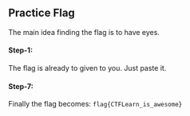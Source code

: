 ## Practice Flag
The main idea finding the flag is to have eyes.

#### Step-1:

The flag is already to given to you. Just paste it.

#### Step-7:
Finally the flag becomes:
`flag{CTFLearn_is_awesome}`
